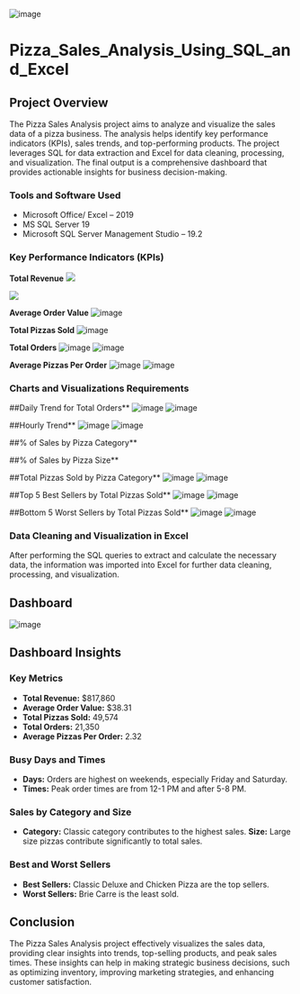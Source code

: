 ![image](https://github.com/user-attachments/assets/73cd945b-eaf2-47cd-88ba-73bead2844f6)

# Pizza_Sales_Analysis_Using_SQL_and_Excel

## Project Overview
The Pizza Sales Analysis project aims to analyze and visualize the sales data of a pizza business. The analysis helps identify key performance indicators (KPIs), sales trends, and top-performing products. The project leverages SQL for data extraction and Excel for data cleaning, processing, and visualization. The final output is a comprehensive dashboard that provides actionable insights for business decision-making.

### Tools and Software Used
-	Microsoft Office/ Excel – 2019
-	MS SQL Server 19
-	Microsoft SQL Server Management Studio – 19.2

### Key Performance Indicators (KPIs)
**Total Revenue**
![](Total_Revenue_q.png)

![](Total_Revenue.png)

**Average Order Value**
![image](https://github.com/user-attachments/assets/3445bd4b-f028-42ea-abe6-9e1cc0be0a4f)


**Total Pizzas Sold**
![image](https://github.com/user-attachments/assets/e937cb91-4ac7-4d62-945c-8b4bd33cec3f)

**Total Orders**
![image](https://github.com/user-attachments/assets/7998ff38-b171-47cd-b024-2ef4fddfd609)
![image](https://github.com/user-attachments/assets/d28d81b0-8a71-4fc6-8359-f9146000f113)


**Average Pizzas Per Order**
![image](https://github.com/user-attachments/assets/da0d029a-2bff-4855-aa18-1a82efffda20)
![image](https://github.com/user-attachments/assets/77554489-effd-4ea7-a49d-3c656d9d5382)


### Charts and Visualizations Requirements
##Daily Trend for Total Orders**
![image](https://github.com/user-attachments/assets/1eb11703-fec5-4e98-bd0d-ccfc70e70b3d)
![image](https://github.com/user-attachments/assets/188f7ef0-590c-419f-af42-e6b1fdb7be8b)


##Hourly Trend**
![image](https://github.com/user-attachments/assets/75f8d32f-2e8b-4a63-bee0-e718e4023d30)
![image](https://github.com/user-attachments/assets/ad78ff1c-af6a-4aff-887b-24ab6d7b4355)


##% of Sales by Pizza Category**

##% of Sales by Pizza Size**

##Total Pizzas Sold by Pizza Category**
![image](https://github.com/user-attachments/assets/e647d3e8-4dcb-4a18-81ef-e9040c25ec2e)
![image](https://github.com/user-attachments/assets/f47e57f0-9953-40d8-8716-c7e28c5461a9)

##Top 5 Best Sellers by Total Pizzas Sold**
![image](https://github.com/user-attachments/assets/179d5e66-995a-4d3a-b585-320cea84957f)
![image](https://github.com/user-attachments/assets/c2f40dd0-d3f7-4ab0-9c09-e1bb2dc748d8)

##Bottom 5 Worst Sellers by Total Pizzas Sold**
![image](https://github.com/user-attachments/assets/90b4d0f3-e306-48dc-8be7-5928bbda0ffd)
![image](https://github.com/user-attachments/assets/36825377-4a7e-4068-9c89-b378c33088e7)

### Data Cleaning and Visualization in Excel
After performing the SQL queries to extract and calculate the necessary data, the information was imported into Excel for further data cleaning, processing, and visualization.

## Dashboard
![image](https://github.com/user-attachments/assets/cc288367-5ec2-4058-9232-7fee349b32f9)

## Dashboard Insights
### Key Metrics
-	**Total Revenue:** $817,860
-	**Average Order Value:** $38.31
-	**Total Pizzas Sold:** 49,574
-	**Total Orders:** 21,350
-	**Average Pizzas Per Order:** 2.32
### Busy Days and Times
-	**Days:** Orders are highest on weekends, especially Friday and Saturday.
-	**Times:** Peak order times are from 12-1 PM and after 5-8 PM.
### Sales by Category and Size
-	**Category:** Classic category contributes to the highest sales.
	**Size:** Large size pizzas contribute significantly to total sales.
### Best and Worst Sellers
-	**Best Sellers:** Classic Deluxe and Chicken Pizza are the top sellers.
-	**Worst Sellers:** Brie Carre is the least sold.

## Conclusion
The Pizza Sales Analysis project effectively visualizes the sales data, providing clear insights into trends, top-selling products, and peak sales times. These insights can help in making strategic business decisions, such as optimizing inventory, improving marketing strategies, and enhancing customer satisfaction.
